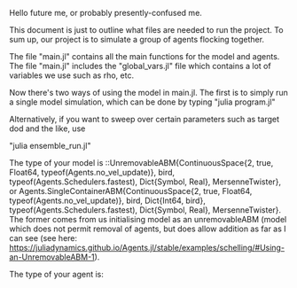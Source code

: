 Hello future me, or probably presently-confused me. 

This document is just to outline what files are needed to run the project. To sum up, our project is to simulate a group of agents flocking together. 


The file "main.jl" contains all the main functions for the model and agents. 
The file "main.jl" includes the "global_vars.jl" file which contains a lot of variables we use such as rho, etc.

Now there's two ways of using the model in main.jl. The first is to simply run a single model simulation, which can be done by typing
	"julia program.jl"


Alternatively, if you want to sweep over certain parameters such as target dod and the like, use

"julia ensemble_run.jl"



The type of your model is ::UnremovableABM{ContinuousSpace{2, true, Float64, typeof(Agents.no_vel_update)}, bird, typeof(Agents.Schedulers.fastest), Dict{Symbol, Real}, MersenneTwister}, or  Agents.SingleContainerABM{ContinuousSpace{2, true, Float64, typeof(Agents.no_vel_update)}, bird, Dict{Int64, bird}, typeof(Agents.Schedulers.fastest), Dict{Symbol, Real}, MersenneTwister}. The former comes from us initialising model as an unremovableABM (model which does not permit removal of agents, but does allow addition as far as I can see (see here: https://juliadynamics.github.io/Agents.jl/stable/examples/schelling/#Using-an-UnremovableABM-1). 

The type of your agent is: 
